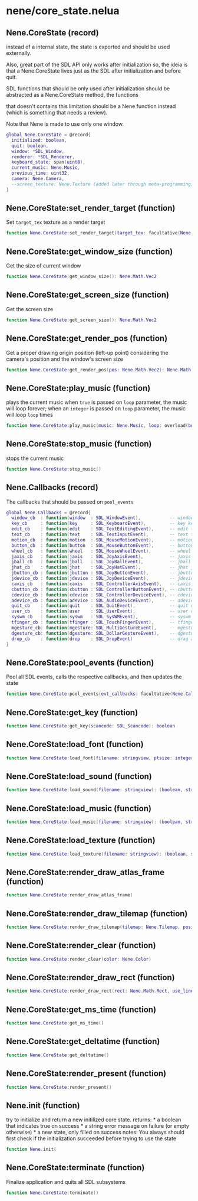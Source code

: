 # nene/core_state.nelua
## Nene.CoreState (record)
instead of a internal state, the state is exported and should be used externally. 

Also, great part of the SDL API only works after initialization so, the ideia is that a Nene.CoreState lives just as the SDL after initialization and before quit. 

SDL functions that should be only used after initialization should be abstracted as a Nene.CoreState method, the functions 

that doesn't contains this limitation should be a Nene function instead (which is something that needs a review). 

Note that Nene is made to use only one window. 
```lua
global Nene.CoreState = @record{
  initialized: boolean,
  quit: boolean,
  window: *SDL_Window,
  renderer: *SDL_Renderer,
  keyboard_state: span(uint8),
  current_music: Nene.Music,
  previous_time: uint32,
  camera: Nene.Camera,
  --screen_texture: Nene.Texture (added later through meta-programming)
}
```

## Nene.CoreState:set_render_target (function)
Set `target_tex` texture as a render target 
```lua
function Nene.CoreState:set_render_target(target_tex: facultative(Nene.Texture))
```

## Nene.CoreState:get_window_size (function)
Get the size of current window 
```lua
function Nene.CoreState:get_window_size(): Nene.Math.Vec2
```

## Nene.CoreState:get_screen_size (function)
Get the screen size 
```lua
function Nene.CoreState:get_screen_size(): Nene.Math.Vec2
```

## Nene.CoreState:get_render_pos (function)
Get a proper drawing origin position (left-up point) considering the camera's position and the window's screen size 
```lua
function Nene.CoreState:get_render_pos(pos: Nene.Math.Vec2): Nene.Math.Vec2
```

## Nene.CoreState:play_music (function)
plays the current music when `true` is passed on `loop` parameter, the music will loop forever; when an `integer` is passed on `loop` parameter, the music will loop `loop` times 
```lua
function Nene.CoreState:play_music(music: Nene.Music, loop: overload(boolean, integer, niltype))
```

## Nene.CoreState:stop_music (function)
stops the current music 
```lua
function Nene.CoreState:stop_music()
```

## Nene.Callbacks (record)
The callbacks that should be passed on `pool_events` 
```lua
global Nene.Callbacks = @record{
  window_cb  : function(window  : SDL_WindowEvent),           -- window window event data
  key_cb     : function(key     : SDL_KeyboardEvent),         -- key keyboard event data
  edit_cb    : function(edit    : SDL_TextEditingEvent),      -- edit text editing event data
  text_cb    : function(text    : SDL_TextInputEvent),        -- text text input event data
  motion_cb  : function(motion  : SDL_MouseMotionEvent),      -- motion mouse motion event data
  button_cb  : function(button  : SDL_MouseButtonEvent),      -- button mouse button event data
  wheel_cb   : function(wheel   : SDL_MouseWheelEvent),       -- wheel mouse wheel event data
  jaxis_cb   : function(jaxis   : SDL_JoyAxisEvent),          -- jaxis joystick axis event data
  jball_cb   : function(jball   : SDL_JoyBallEvent),          -- jball joystick ball event data
  jhat_cb    : function(jhat    : SDL_JoyHatEvent),           -- jhat joystick hat event data
  jbutton_cb : function(jbutton : SDL_JoyButtonEvent),        -- jbutton joystick button event data
  jdevice_cb : function(jdevice : SDL_JoyDeviceEvent),        -- jdevice joystick device event data
  caxis_cb   : function(caxis   : SDL_ControllerAxisEvent),   -- caxis game controller axis event data
  cbutton_cb : function(cbutton : SDL_ControllerButtonEvent), -- cbutton game controller button event data
  cdevice_cb : function(cdevice : SDL_ControllerDeviceEvent), -- cdevice game controller device event data
  adevice_cb : function(adevice : SDL_AudioDeviceEvent),      -- adevice audio device event data (>= SDL 2.0.4)
  quit_cb    : function(quit    : SDL_QuitEvent),             -- quit quit request event data
  user_cb    : function(user    : SDL_UserEvent),             -- user custom event data
  syswm_cb   : function(syswm   : SDL_SysWMEvent),            -- syswm system dependent window event data
  tfinger_cb : function(tfinger : SDL_TouchFingerEvent),      -- tfinger touch finger event data
  mgesture_cb: function(mgesture: SDL_MultiGestureEvent),     -- mgesture multi finger gesture data
  dgesture_cb: function(dgesture: SDL_DollarGestureEvent),    -- dgesture multi finger gesture data
  drop_cb    : function(drop    : SDL_DropEvent)              -- drag and drop event data
}
```

## Nene.CoreState:pool_events (function)
Pool all SDL events, calls the respective callbacks, and then updates the state 
```lua
function Nene.CoreState:pool_events(evt_callbacks: facultative(Nene.Callbacks))
```

## Nene.CoreState:get_key (function)

```lua
function Nene.CoreState:get_key(scancode: SDL_Scancode): boolean
```

## Nene.CoreState:load_font (function)

```lua
function Nene.CoreState:load_font(filename: stringview, ptsize: integer): (boolean, stringview, Nene.Font)
```

## Nene.CoreState:load_sound (function)

```lua
function Nene.CoreState:load_sound(filename: stringview): (boolean, stringview, Nene.Sound)
```

## Nene.CoreState:load_music (function)

```lua
function Nene.CoreState:load_music(filename: stringview): (boolean, stringview, Nene.Music)
```

## Nene.CoreState:load_texture (function)

```lua
function Nene.CoreState:load_texture(filename: stringview): (boolean, stringview, Nene.Texture)
```

## Nene.CoreState:render_draw_atlas_frame (function)

```lua
function Nene.CoreState:render_draw_atlas_frame(
```

## Nene.CoreState:render_draw_tilemap (function)

```lua
function Nene.CoreState:render_draw_tilemap(tilemap: Nene.Tilemap, position: Nene.Math.Vec2, color: Nene.Color)
```

## Nene.CoreState:render_clear (function)

```lua
function Nene.CoreState:render_clear(color: Nene.Color)
```

## Nene.CoreState:render_draw_rect (function)

```lua
function Nene.CoreState:render_draw_rect(rect: Nene.Math.Rect, use_lines: boolean, color: Nene.Color)
```

## Nene.CoreState:get_ms_time (function)

```lua
function Nene.CoreState:get_ms_time()
```

## Nene.CoreState:get_deltatime (function)

```lua
function Nene.CoreState:get_deltatime()
```

## Nene.CoreState:render_present (function)

```lua
function Nene.CoreState:render_present()
```

## Nene.init (function)
try to initialize and return a new initilized core state. returns:   * a boolean that indicates true on success   * a string error message on failure (or empty otherwise)   * a new state, only filled on success notes:   You always should first check if the initialization   succeeded before trying to use the state 
```lua
function Nene.init(
```

## Nene.CoreState:terminate (function)
Finalize application and quits all SDL subsystems 
```lua
function Nene.CoreState:terminate()
```
